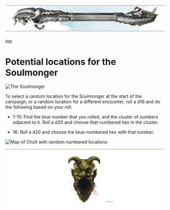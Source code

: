 
![immovable rod](/images/immovable-rod.jpg)

###### top


# Potential locations for the Soulmonger

![The Soulmonger](images/characters/the-soulmonger.png)

To select a random location for the Soulmonger at the start of the campaign, or a random location for a different encounter, roll a d16 and do the following based on your roll:

- 1-15: Find the blue number that you rolled, and the cluster of numbers adjacent to it. Roll a d20 and choose that numbered hex in the cluster.

- 16: Roll a d20 and choose the blue-numbered hex with that number.

![Map of Chult with random numbered locations](random-chult-locations.png)

![the end](/images/toa-end.jpg)
